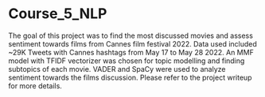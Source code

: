 # Course_5_NLP

The goal of this project was to find the most discussed movies and assess sentiment towards films from Cannes film festival 2022. Data used included ~29K Tweets with Cannes hashtags from May 17 to May 28 2022. An MMF model with TFIDF vectorizer was chosen for topic modelling and finding subtopics of each movie. VADER and SpaCy were used to analyze sentiment towards the films discussion. 
Please refer to the project writeup for more details.